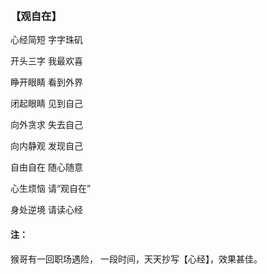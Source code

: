  
### 【观自在】

心经简短
字字珠矶

开头三字
我最欢喜

睁开眼睛
看到外界

闭起眼睛
见到自己

向外贪求
失去自己

向内静观
发现自己

自由自在
随心随意

心生烦恼
请“观自在”

身处逆境
请读心经

#### 注：
猴哥有一回职场遇险， 一段时间，天天抄写【心经】，效果甚佳。


